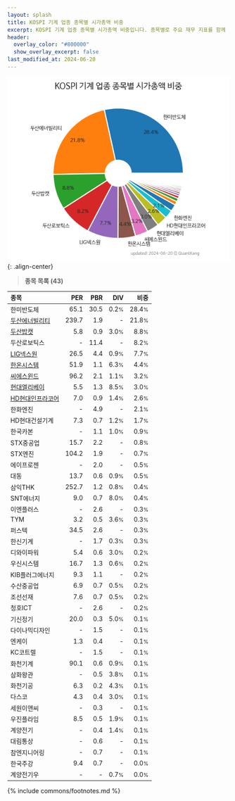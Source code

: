 ```yaml
---
layout: splash
title: KOSPI 기계 업종 종목별 시가총액 비중
excerpt: KOSPI 기계 업종 종목별 시가총액 비중입니다. 종목별로 주요 재무 지표를 함께 표시합니다.
header:
  overlay_color: "#800000"
  show_overlay_excerpt: false
last_modified_at: 2024-06-20
---
```



![KOSPI 기계 업종 종목별 시가총액 비중](/stats/sector/images/kospi_업종_기계_종목.png){: .align-center}


> **종목 목록 (43)**<a id="list"></a>

| **종목** | **PER** | **PBR** | **DIV** | **비중** |
| :------- | ------: | ------: | ------: | -------: |
| 한미반도체 | 65.1 | 30.5 | 0.2<small>%</small> | 28.4<small>%</small> |
| [두산에너빌리티](/034020/) | 239.7 | 1.9 | - | 21.8<small>%</small> |
| [두산밥캣](/241560/) | 5.8 | 0.9 | 3.0<small>%</small> | 8.8<small>%</small> |
| 두산로보틱스 | - | 11.4 | - | 8.2<small>%</small> |
| [LIG넥스원](/079550/) | 26.5 | 4.4 | 0.9<small>%</small> | 7.7<small>%</small> |
| [한온시스템](/018880/) | 51.9 | 1.1 | 6.3<small>%</small> | 4.4<small>%</small> |
| [씨에스윈드](/112610/) | 96.2 | 2.1 | 1.1<small>%</small> | 3.2<small>%</small> |
| [현대엘리베이](/017800/) | 5.5 | 1.3 | 8.5<small>%</small> | 3.0<small>%</small> |
| [HD현대인프라코어](/042670/) | 7.0 | 0.9 | 1.4<small>%</small> | 2.6<small>%</small> |
| 한화엔진 | - | 4.9 | - | 2.1<small>%</small> |
| HD현대건설기계 | 7.3 | 0.7 | 1.2<small>%</small> | 1.7<small>%</small> |
| 한국카본 | - | 1.1 | 1.0<small>%</small> | 0.9<small>%</small> |
| STX중공업 | 15.7 | 2.2 | - | 0.8<small>%</small> |
| STX엔진 | 104.2 | 1.9 | - | 0.7<small>%</small> |
| 에이프로젠 | - | 2.0 | - | 0.5<small>%</small> |
| 대동 | 13.7 | 0.6 | 0.9<small>%</small> | 0.5<small>%</small> |
| 삼익THK | 252.7 | 1.2 | 0.8<small>%</small> | 0.4<small>%</small> |
| SNT에너지 | 9.0 | 0.7 | 8.0<small>%</small> | 0.4<small>%</small> |
| 이엔플러스 | - | 2.6 | - | 0.3<small>%</small> |
| TYM | 3.2 | 0.5 | 3.6<small>%</small> | 0.3<small>%</small> |
| 퍼스텍 | 34.5 | 2.6 | - | 0.3<small>%</small> |
| 한신기계 | - | 1.7 | 0.3<small>%</small> | 0.3<small>%</small> |
| 디와이파워 | 5.4 | 0.6 | 3.0<small>%</small> | 0.2<small>%</small> |
| 우신시스템 | 16.7 | 1.3 | 0.6<small>%</small> | 0.2<small>%</small> |
| KIB플러그에너지 | 9.3 | 1.1 | - | 0.2<small>%</small> |
| 수산중공업 | 6.9 | 0.7 | 0.5<small>%</small> | 0.2<small>%</small> |
| 조선선재 | 7.6 | 0.7 | 0.5<small>%</small> | 0.2<small>%</small> |
| 청호ICT | - | 2.6 | - | 0.2<small>%</small> |
| 기신정기 | 20.0 | 0.3 | 5.0<small>%</small> | 0.1<small>%</small> |
| 다이나믹디자인 | - | 1.5 | - | 0.1<small>%</small> |
| 엔케이 | 1.3 | 0.4 | - | 0.1<small>%</small> |
| KC코트렐 | - | 1.5 | - | 0.1<small>%</small> |
| 화천기계 | 90.1 | 0.6 | 0.9<small>%</small> | 0.1<small>%</small> |
| 삼화왕관 | - | 0.5 | 3.8<small>%</small> | 0.1<small>%</small> |
| 화천기공 | 6.3 | 0.2 | 4.3<small>%</small> | 0.1<small>%</small> |
| 다스코 | 4.3 | 0.4 | 3.0<small>%</small> | 0.1<small>%</small> |
| 세원이앤씨 | - | 0.3 | - | 0.1<small>%</small> |
| 우진플라임 | 8.5 | 0.5 | 1.9<small>%</small> | 0.1<small>%</small> |
| 계양전기 | - | 0.4 | 1.4<small>%</small> | 0.1<small>%</small> |
| 대림통상 | - | 0.6 | - | 0.1<small>%</small> |
| 참엔지니어링 | - | 0.7 | - | 0.1<small>%</small> |
| 한국주강 | 9.4 | 0.7 | - | 0.0<small>%</small> |
| 계양전기우 | - | - | 0.7<small>%</small> | 0.0<small>%</small> |

{% include commons/footnotes.md %}